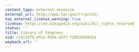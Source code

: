 ```yaml
---
content_type: external-resource
external_url: http://www.loc.gov/rr/print/
has_external_license_warning: true
license: https://en.wikipedia.org/wiki/All_rights_reserved
status: ''
title: Library of Congress
uid: cf413df5-4fa1-45b4-a577-f2853562b32a
wayback_url: ''
---
```

